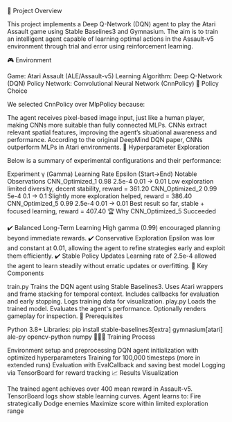 📘 Project Overview

This project implements a Deep Q-Network (DQN) agent to play the Atari Assault game using Stable Baselines3 and Gymnasium. The aim is to train an intelligent agent capable of learning optimal actions in the Assault-v5 environment through trial and error using reinforcement learning.

🎮 Environment

Game: Atari Assault (ALE/Assault-v5)
Learning Algorithm: Deep Q-Network (DQN)
Policy Network: Convolutional Neural Network (CnnPolicy)
🧠 Policy Choice

We selected CnnPolicy over MlpPolicy because:

The agent receives pixel-based image input, just like a human player, making CNNs more suitable than fully connected MLPs.
CNNs extract relevant spatial features, improving the agent’s situational awareness and performance.
According to the original DeepMind DQN paper, CNNs outperform MLPs in Atari environments.
🧪 Hyperparameter Exploration

Below is a summary of experimental configurations and their performance:

Experiment	γ (Gamma)	Learning Rate	Epsilon (Start→End)	Notable Observations
CNN_Optimized_1	0.98	2.5e-4	0.01 → 0.01	Low exploration limited diversity, decent stability, reward = 361.20
CNN_Optimized_2	0.99	5e-4	0.1 → 0.1	Slightly more exploration helped, reward = 386.40
CNN_Optimized_5	0.99	2.5e-4	0.01 → 0.01	Best result so far, stable + focused learning, reward = 407.40
🏆 Why CNN_Optimized_5 Succeeded

✔️ Balanced Long-Term Learning
High gamma (0.99) encouraged planning beyond immediate rewards.
✔️ Conservative Exploration
Epsilon was low and constant at 0.01, allowing the agent to refine strategies early and exploit them efficiently.
✔️ Stable Policy Updates
Learning rate of 2.5e-4 allowed the agent to learn steadily without erratic updates or overfitting.
🧩 Key Components

train.py
Trains the DQN agent using Stable Baselines3.
Uses Atari wrappers and frame stacking for temporal context.
Includes callbacks for evaluation and early stopping.
Logs training data for visualization.
play.py
Loads the trained model.
Evaluates the agent's performance.
Optionally renders gameplay for inspection.
🧰 Prerequisites

Python 3.8+
Libraries:
pip install stable-baselines3[extra] gymnasium[atari] ale-py opencv-python numpy
🏋🏽‍♀️ Training Process

Environment setup and preprocessing
DQN agent initialization with optimized hyperparameters
Training for 100,000 timesteps (more in extended runs)
Evaluation with EvalCallback and saving best model
Logging via TensorBoard for reward tracking
📈 Results Visualization

The trained agent achieves over 400 mean reward in Assault-v5.
TensorBoard logs show stable learning curves.
Agent learns to:
Fire strategically
Dodge enemies
Maximize score within limited exploration range
